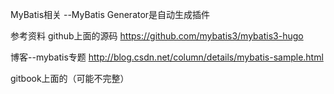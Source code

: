 MyBatis相关
--MyBatis Generator是自动生成插件


参考资料
github上面的源码
https://github.com/mybatis3/mybatis3-hugo

博客--mybatis专题
http://blog.csdn.net/column/details/mybatis-sample.html

gitbook上面的（可能不完整）